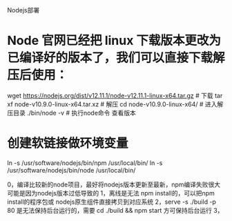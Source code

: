 Nodejs部署

# Node 官网已经把 linux 下载版本更改为已编译好的版本了，我们可以直接下载解压后使用：
wget https://nodejs.org/dist/v12.11.1/node-v12.11.1-linux-x64.tar.gz    # 下载
tar xf  node-v10.9.0-linux-x64.tar.xz       # 解压
cd node-v10.9.0-linux-x64/                  # 进入解压目录
./bin/node -v                               # 执行node命令 查看版本
# 创建软链接做环境变量
ln -s /usr/software/nodejs/bin/npm   /usr/local/bin/ 
ln -s /usr/software/nodejs/bin/node   /usr/local/bin/

0，编译比较新的node项目，最好将nodejs版本更新至最新，npm编译失败很大可能是因为nodejs版本过低导致的
1，离线是无法 npm install的，可以把npm install的程序包或 nodejs原生组件直接拷贝到对应系统
2，serve -s ./build -p 80 是无法保持后台运行的，需要 cd ./build && npm start 方可保持后台运行
3，